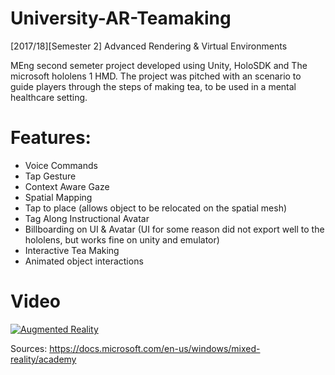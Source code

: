 # University-AR-Teamaking

[2017/18][Semester 2] Advanced Rendering & Virtual Environments

MEng second semeter project developed using Unity, HoloSDK and The microsoft hololens 1 HMD. The project was pitched with an scenario to guide players through the steps of making tea, to be used in a mental healthcare setting.

# Features:

* Voice Commands
* Tap Gesture
* Context Aware Gaze
* Spatial Mapping
* Tap to place (allows object to be relocated on the spatial mesh)
* Tag Along Instructional Avatar
* Billboarding on UI & Avatar (UI for some reason did not export well to the hololens, but works fine on unity and emulator)
* Interactive Tea Making
* Animated object interactions

# Video
[![Augmented Reality](https://img.youtube.com/vi/bij-FWAYmGQ/0.jpg)](https://www.youtube.com/watch?v=bij-FWAYmGQ)

Sources:
https://docs.microsoft.com/en-us/windows/mixed-reality/academy
